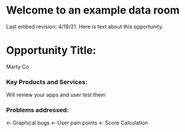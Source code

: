 # Welcome to an example data room
<head>
<html>
<body>
<p>
Last embed revision: 4/19/21. Here is text about this opportunity.</p>

<h1>Opportunity Title:</h1>
<p>Marty Co</p>

<h3>Key Products and Services:</h3>
<p>Will review your apps and user test them</p>

<h3>Problems addressed:</h3>
<p>
<- Graphical bugs
<- User pain points
<- Score Calculation
</p>



  <link href="https://www.crowdsmartstage.ai/css/embedStyle.css" rel="stylesheet" type="text/css">
  <script
      src="https://www.crowdsmartstage.ai/js/embedScript.js"
      id="crowdsmart-embed-script"
      data-embed-url="https://www.crowdsmartstage.ai/embed/evaluation/logohere/38a8b05e-72d3-11eb-82b2-0ad589fedacf/47c28d76-72d3-11eb-bc0f-0ad589fedacf">
  </script>
